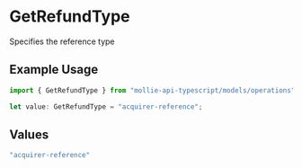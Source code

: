 # GetRefundType

Specifies the reference type

## Example Usage

```typescript
import { GetRefundType } from "mollie-api-typescript/models/operations";

let value: GetRefundType = "acquirer-reference";
```

## Values

```typescript
"acquirer-reference"
```